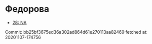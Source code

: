# Федорова
- [28: NA](28.md)

Commit: bb25bf3675ed36a302ad864d61e270113aa82469
 fetched at: 20201107-174756
